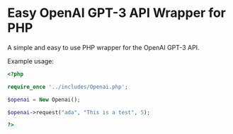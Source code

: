 # Easy OpenAI GPT-3 API Wrapper for PHP
A simple and easy to use PHP wrapper for the OpenAI GPT-3 API.

Example usage:

```php
<?php

require_once '../includes/Openai.php';

$openai = New Openai();

$openai->request("ada", "This is a test", 5);

?>
```
